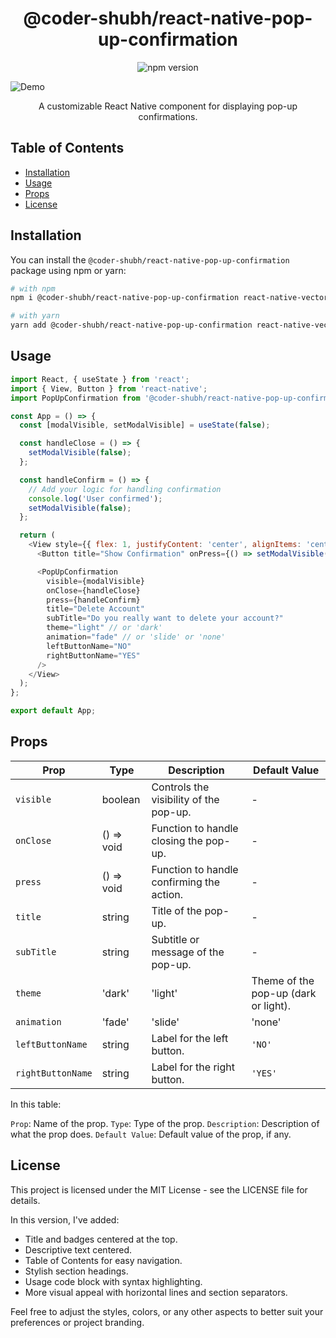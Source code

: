 <!-- Title -->
<h1 align="center">@coder-shubh/react-native-pop-up-confirmation</h1>

<!-- Badges -->
<p align="center">
  <img src="https://img.shields.io/npm/v/@coder-shubh/react-native-pop-up-confirmation" alt="npm version">
  <!-- <img src="https://img.shields.io/github.com/coder-shubh/ShubhamPackage" alt="license"> -->
</p>

![Demo](https://raw.coder-shubh.com/coder-shubh/react-native-popUp/master/react-native-popUp/src/assets/vdo.gif)

<!-- Description -->
<p align="center">
  A customizable React Native component for displaying pop-up confirmations.
</p>

<!-- Table of Contents -->
<h2>Table of Contents</h2>

- [Installation](#installation)
- [Usage](#usage)
- [Props](#props)
- [License](#license)

<!-- Installation -->
<h2>Installation</h2>

You can install the `@coder-shubh/react-native-pop-up-confirmation` package using npm or yarn:

```bash
# with npm
npm i @coder-shubh/react-native-pop-up-confirmation react-native-vector-icons

# with yarn
yarn add @coder-shubh/react-native-pop-up-confirmation react-native-vector-icons
```

<!-- Usage -->
<h2>Usage</h2>

```js
import React, { useState } from 'react';
import { View, Button } from 'react-native';
import PopUpConfirmation from '@coder-shubh/react-native-pop-up-confirmation';

const App = () => {
  const [modalVisible, setModalVisible] = useState(false);

  const handleClose = () => {
    setModalVisible(false);
  };

  const handleConfirm = () => {
    // Add your logic for handling confirmation
    console.log('User confirmed');
    setModalVisible(false);
  };

  return (
    <View style={{ flex: 1, justifyContent: 'center', alignItems: 'center' }}>
      <Button title="Show Confirmation" onPress={() => setModalVisible(true)} />

      <PopUpConfirmation
        visible={modalVisible}
        onClose={handleClose}
        press={handleConfirm}
        title="Delete Account"
        subTitle="Do you really want to delete your account?"
        theme="light" // or 'dark'
        animation="fade" // or 'slide' or 'none'
        leftButtonName="NO"
        rightButtonName="YES"
      />
    </View>
  );
};

export default App;
```

<!-- Props -->
<h2>Props</h2>

| Prop              | Type                              | Description                                   | Default Value |
|-------------------|-----------------------------------|-----------------------------------------------|---------------|
| `visible`         | boolean                           | Controls the visibility of the pop-up.        | -             |
| `onClose`         | () => void                        | Function to handle closing the pop-up.        | -             |
| `press`           | () => void                        | Function to handle confirming the action.     | -             |
| `title`           | string                            | Title of the pop-up.                         | -             |
| `subTitle`        | string                            | Subtitle or message of the pop-up.            | -             |
| `theme`           | 'dark' | 'light'                  | Theme of the pop-up (dark or light).          | `'light'`     |
| `animation`       | 'fade' | 'slide' | 'none'        | Animation type for displaying the pop-up.     | `'none'`      |
| `leftButtonName`  | string                            | Label for the left button.                    | `'NO'`        |
| `rightButtonName` | string                            | Label for the right button.                   | `'YES'`       |


In this table:

`Prop`: Name of the prop.
`Type`: Type of the prop.
`Description`: Description of what the prop does.
`Default Value`: Default value of the prop, if any.


<!-- License -->
<h2>License</h2>

This project is licensed under the MIT License - see the LICENSE file for details.

In this version, I've added:

- Title and badges centered at the top.
- Descriptive text centered.
- Table of Contents for easy navigation.
- Stylish section headings.
- Usage code block with syntax highlighting.
- More visual appeal with horizontal lines and section separators.

Feel free to adjust the styles, colors, or any other aspects to better suit your preferences or project branding.
